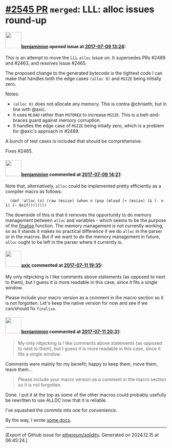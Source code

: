 # [\#2545 PR](https://github.com/ethereum/solidity/pull/2545) `merged`: LLL: alloc issues round-up

#### <img src="https://avatars.githubusercontent.com/u/20796281?u=3ade059256c951779e598bb585d7d85463f340a3&v=4" width="50">[benjaminion](https://github.com/benjaminion) opened issue at [2017-07-09 13:24](https://github.com/ethereum/solidity/pull/2545):

This is an attempt to move the LLL `alloc` issue on.  It supersedes PRs #2489 and #2463, and resolves Issue #2465.

The proposed change to the generated bytecode is the tightest code I can make that handles both the edge cases `(alloc 0)` and `MSIZE` being initially zero.

Notes:

  * `(alloc 0)` does not allocate any memory. This is contra @chriseth, but in line with @axic.
  * It uses `MLOAD` rather than `MSTORE8` to increase `MSIZE`. This is a belt-and-braces guard against memory corruption.
  * It handles the edge case of `MSIZE` being intially zero, which is a problem for @axic's approach in #2489.

 A bunch of test cases is included that should be comprehensive.

Fixes #2465.

#### <img src="https://avatars.githubusercontent.com/u/20796281?u=3ade059256c951779e598bb585d7d85463f340a3&v=4" width="50">[benjaminion](https://github.com/benjaminion) commented at [2017-07-09 14:21](https://github.com/ethereum/solidity/pull/2545#issuecomment-313922840):

Note that, alternatively, ``alloc`` could be implemented pretty efficiently as a compiler macro as follows:

```
  (def 'alloc (n) (raw (msize) (when n (pop (mload (+ (msize) (& (- n 1) (~ 0x1f))))))))
```

The downside of this is that it removes the opportunity to do memory management between ``alloc`` and variables - which seems to be the purpose of the [finalise](https://github.com/ethereum/solidity/blob/develop/liblll/CodeFragment.cpp#L39) function. The memory management is not currently working, so as it stands it makes no practical difference if we do `alloc` in the parser or in the macros. But if we want to do the memory management in future, `alloc` ought to be left in the parser where it currently is.

#### <img src="https://avatars.githubusercontent.com/u/20340?v=4" width="50">[axic](https://github.com/axic) commented at [2017-07-11 19:35](https://github.com/ethereum/solidity/pull/2545#issuecomment-314548795):

My only nitpicking is I like comments above statements (as opposed to next to them), but I guess it is more readable in this case, since it fits a single window.

Please include your macro version as a comment in the macro section so it is not forgotten. Let's keep the native version for now and see if we can/should fix `finalise`.

#### <img src="https://avatars.githubusercontent.com/u/20796281?u=3ade059256c951779e598bb585d7d85463f340a3&v=4" width="50">[benjaminion](https://github.com/benjaminion) commented at [2017-07-11 20:31](https://github.com/ethereum/solidity/pull/2545#issuecomment-314562654):

> My only nitpicking is I like comments above statements (as opposed to next to them), but I guess it is more readable in this case, since it fits a single window.

Comments were mainly for my benefit; happy to keep them, move them, leave them...

> Please include your macro version as a comment in the macro section so it is not forgotten.

Done. I put it at the top as some of the other macros could probably usefully be rewritten to use ALLOC now that it is reliable.

I've squashed the commits into one for convenience.

By the way, I wrote [some docs](http://lll-docs.readthedocs.io/en/latest/lll_reference.html#memory-allocation-alloc).


-------------------------------------------------------------------------------



[Export of Github issue for [ethereum/solidity](https://github.com/ethereum/solidity). Generated on 2024.12.15 at 06:45:24.]

